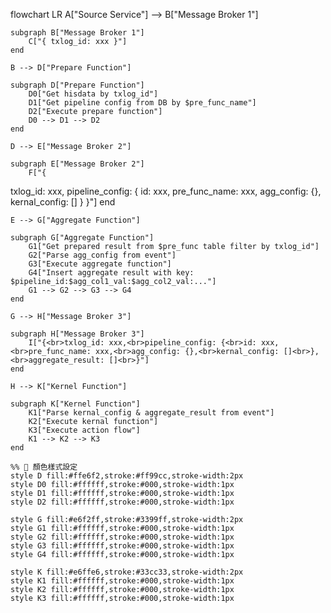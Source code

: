flowchart LR
    A["Source Service"] --> B["Message Broker 1"]

    subgraph B["Message Broker 1"]
        C["{ txlog_id: xxx }"]
    end

    B --> D["Prepare Function"]

    subgraph D["Prepare Function"]
        D0["Get hisdata by txlog_id"]
        D1["Get pipeline config from DB by $pre_func_name"]
        D2["Execute prepare function"]
        D0 --> D1 --> D2
    end

    D --> E["Message Broker 2"]

    subgraph E["Message Broker 2"]
        F["{
txlog_id: xxx,
pipeline_config: {
id: xxx,
pre_func_name: xxx,
agg_config: {},
kernal_config: []
}
}"]
    end

    E --> G["Aggregate Function"]

    subgraph G["Aggregate Function"]
        G1["Get prepared result from $pre_func table filter by txlog_id"]
        G2["Parse agg_config from event"]
        G3["Execute aggregate function"]
        G4["Insert aggregate result with key: $pipeline_id:$agg_col1_val:$agg_col2_val:..."]
        G1 --> G2 --> G3 --> G4
    end

    G --> H["Message Broker 3"]

    subgraph H["Message Broker 3"]
        I["{<br>txlog_id: xxx,<br>pipeline_config: {<br>id: xxx,<br>pre_func_name: xxx,<br>agg_config: {},<br>kernal_config: []<br>},<br>aggregate_result: []<br>}"]
    end

    H --> K["Kernel Function"]

    subgraph K["Kernel Function"]
        K1["Parse kernal_config & aggregate_result from event"]
        K2["Execute kernal function"]
        K3["Execute action flow"]
        K1 --> K2 --> K3
    end

    %% 🎨 顏色樣式設定
    style D fill:#ffe6f2,stroke:#ff99cc,stroke-width:2px
    style D0 fill:#ffffff,stroke:#000,stroke-width:1px
    style D1 fill:#ffffff,stroke:#000,stroke-width:1px
    style D2 fill:#ffffff,stroke:#000,stroke-width:1px

    style G fill:#e6f2ff,stroke:#3399ff,stroke-width:2px
    style G1 fill:#ffffff,stroke:#000,stroke-width:1px
    style G2 fill:#ffffff,stroke:#000,stroke-width:1px
    style G3 fill:#ffffff,stroke:#000,stroke-width:1px
    style G4 fill:#ffffff,stroke:#000,stroke-width:1px

    style K fill:#e6ffe6,stroke:#33cc33,stroke-width:2px
    style K1 fill:#ffffff,stroke:#000,stroke-width:1px
    style K2 fill:#ffffff,stroke:#000,stroke-width:1px
    style K3 fill:#ffffff,stroke:#000,stroke-width:1px